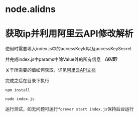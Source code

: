 # node.alidns

获取ip并利用阿里云API修改解析
===================
使用时需要填入index.js中的accessKeyId以及accessKeySecret

并完成index.js中params中除Value外的所有信息 _**（必须）**_

关于所需要的值如何获取，详见[阿里云API文档](https://help.aliyun.com/document_detail/29739.html?spm=5176.10609282.905295.32.62e53801Qxwysj)

完成之后在目录下执行

`npm install`

`node index.js`

运行测试，如无问题可运行`forever start index.js`保持后台运行

